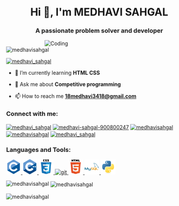 <h1 align="center">Hi 👋, I'm MEDHAVI SAHGAL</h1>
<h3 align="center">A passionate problem solver and developer</h3>
<img align="right" alt="Coding" width="400" src="https://cdn.dribbble.com/users/4055494/screenshots/15215756/media/d2b66c4ca0192aa26d103448b3d1518b.gif">
<p align="left"> <img src="https://komarev.com/ghpvc/?username=medhavisahgal&label=Profile%20views&color=0e75b6&style=flat" alt="medhavisahgal" /> </p>

<p align="left"> <a href="https://twitter.com/medhavi_sahgal" target="blank"><img src="https://img.shields.io/twitter/follow/medhavi_sahgal?logo=twitter&style=for-the-badge" alt="medhavi_sahgal" /></a> </p>

- 🌱 I’m currently learning **HTML CSS**

- 💬 Ask me about **Competitive programming**

- 📫 How to reach me **18medhavi3418@gmail.com**

<h3 align="left">Connect with me:</h3>
<p align="left">
<a href="https://twitter.com/medhavi_sahgal" target="blank"><img align="center" src="https://raw.githubusercontent.com/rahuldkjain/github-profile-readme-generator/master/src/images/icons/Social/twitter.svg" alt="medhavi_sahgal" height="30" width="40" /></a>
<a href="https://linkedin.com/in/medhavi-sahgal-900800247" target="blank"><img align="center" src="https://raw.githubusercontent.com/rahuldkjain/github-profile-readme-generator/master/src/images/icons/Social/linked-in-alt.svg" alt="medhavi-sahgal-900800247" height="30" width="40" /></a>
<a href="https://instagram.com/medhavisahgal" target="blank"><img align="center" src="https://raw.githubusercontent.com/rahuldkjain/github-profile-readme-generator/master/src/images/icons/Social/instagram.svg" alt="medhavisahgal" height="30" width="40" /></a>
<a href="https://www.codechef.com/users/medhavisahgal" target="blank"><img align="center" src="https://cdn.jsdelivr.net/npm/simple-icons@3.1.0/icons/codechef.svg" alt="medhavisahgal" height="30" width="40" /></a>
<a href="https://codeforces.com/profile/medhavi_sahgal" target="blank"><img align="center" src="https://raw.githubusercontent.com/rahuldkjain/github-profile-readme-generator/master/src/images/icons/Social/codeforces.svg" alt="medhavi_sahgal" height="30" width="40" /></a>
</p>

<h3 align="left">Languages and Tools:</h3>
<p align="left"> <a href="https://www.cprogramming.com/" target="_blank" rel="noreferrer"> <img src="https://raw.githubusercontent.com/devicons/devicon/master/icons/c/c-original.svg" alt="c" width="40" height="40"/> </a> <a href="https://www.w3schools.com/cpp/" target="_blank" rel="noreferrer"> <img src="https://raw.githubusercontent.com/devicons/devicon/master/icons/cplusplus/cplusplus-original.svg" alt="cplusplus" width="40" height="40"/> </a> <a href="https://www.w3schools.com/css/" target="_blank" rel="noreferrer"> <img src="https://raw.githubusercontent.com/devicons/devicon/master/icons/css3/css3-original-wordmark.svg" alt="css3" width="40" height="40"/> </a> <a href="https://git-scm.com/" target="_blank" rel="noreferrer"> <img src="https://www.vectorlogo.zone/logos/git-scm/git-scm-icon.svg" alt="git" width="40" height="40"/> </a> <a href="https://www.w3.org/html/" target="_blank" rel="noreferrer"> <img src="https://raw.githubusercontent.com/devicons/devicon/master/icons/html5/html5-original-wordmark.svg" alt="html5" width="40" height="40"/> </a> <a href="https://www.mysql.com/" target="_blank" rel="noreferrer"> <img src="https://raw.githubusercontent.com/devicons/devicon/master/icons/mysql/mysql-original-wordmark.svg" alt="mysql" width="40" height="40"/> </a> <a href="https://www.python.org" target="_blank" rel="noreferrer"> <img src="https://raw.githubusercontent.com/devicons/devicon/master/icons/python/python-original.svg" alt="python" width="40" height="40"/> </a> </p>

<p><img align="left" src="https://github-readme-stats.vercel.app/api/top-langs?username=medhavisahgal&show_icons=true&locale=en&layout=compact" alt="medhavisahgal" /></p>

<p>&nbsp;<img align="center" src="https://github-readme-stats.vercel.app/api?username=medhavisahgal&show_icons=true&locale=en" alt="medhavisahgal" /></p>

<p><img align="center" src="https://github-readme-streak-stats.herokuapp.com/?user=medhavisahgal&" alt="medhavisahgal" /></p>
